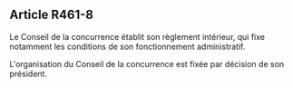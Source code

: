 Article R461-8
----
Le Conseil de la concurrence établit son règlement intérieur, qui fixe notamment
les conditions de son fonctionnement administratif.

L'organisation du Conseil de la concurrence est fixée par décision de son
président.
